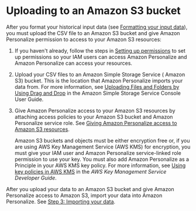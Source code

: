 # Uploading to an Amazon S3 bucket<a name="data-prep-upload-s3"></a>

 After you format your historical input data \(see [Formatting your input data](data-prep-formatting.md)\), you must upload the CSV file to an Amazon S3 bucket and give Amazon Personalize permission to access to your Amazon S3 resources: 

1. If you haven't already, follow the steps in [Setting up permissions](aws-personalize-set-up-permissions.md) to set up permissions so your IAM users can access Amazon Personalize and Amazon Personalize can access your resources\.

1. Upload your CSV files to an Amazon Simple Storage Service \( Amazon S3\) bucket\. This is the location that Amazon Personalize imports your data from\. For more information, see [Uploading Files and Folders by Using Drag and Drop](https://docs.aws.amazon.com/AmazonS3/latest/user-guide/upload-objects.html) in the Amazon Simple Storage Service Console User Guide\.

1. Give Amazon Personalize access to your Amazon S3 resources by attaching access policies to your Amazon S3 bucket and Amazon Personalize service role\. See [Giving Amazon Personalize access to Amazon S3 resources](granting-personalize-s3-access.md)\.

    Amazon S3 buckets and objects must be either encryption free or, if you are using AWS Key Management Service \(AWS KMS\) for encryption, you must give your IAM user and Amazon Personalize service\-linked role permission to use your key\. You must also add Amazon Personalize as a Principle in your AWS KMS key policy\. For more information, see [Using key policies in AWS KMS](https://docs.aws.amazon.com/kms/latest/developerguide/key-policies.html) in the *AWS Key Management Service Developer Guide*\.

After you upload your data to an Amazon S3 bucket and give Amazon Personalize access to Amazon S3, import your data into Amazon Personalize\. See [ Step 3: Importing your data](data-prep-importing.md)\. 